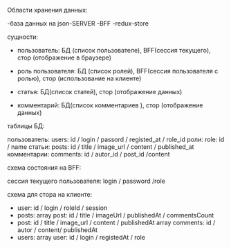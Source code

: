 Области хранения данных:

-база данных на json-SERVER
-BFF
-redux-store

сущности:
- пользователь: БД (список пользователе), BFF(сессия текущего), стор (отображение в браузере)

- роль пользователя: БД (список ролей), BFF(сессия пользователя с ролью), стор (использование на клиенте)


- статья: БД(список статей), стор (отображение данных)

- комментарий: БД(список комментариев ), стор (отображение данных)

таблицы БД:

пользователь: users: id / login / passord / registed_at / role_id
роли: role: id / name
статьи: posts: id / title / image_url / content / published_at 
комментарии: comments: id / autor_id / post_id /content

схема состояния на BFF:

сессия текущего пользователя: login / password /role

схема для стора на клиенте:

- user: id / login / roleId / session
- posts: array post:  id / title / imageUrl / publishedAt / commentsCount
- post: id / title / image_url / content / publishedAt array comments: id / autor /  content/ publishedAt
- users: array user: id / login  / registedAt / role





